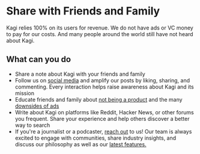 # Share with Friends and Family

Kagi relies 100% on its users for revenue. We do not have ads or VC money to pay for our costs. And many people around the world still have not heard about Kagi. 

## What can you do

- Share a note about Kagi with your friends and family 
- Follow us on [social media](https://help.kagi.com/kagi/support-and-community/#social-media) and amplify our posts by liking, sharing, and commenting. Every interaction helps raise awareness about Kagi and its mission
- Educate friends and family about [not being a product](https://help.kagi.com/kagi/why-kagi/why-pay-for-search.html) and the many [downsides of ads](https://help.kagi.com/kagi/why-kagi/noads.html)
- Write about Kagi on platforms like Reddit, Hacker News, or other forums you frequent. Share your experience and help others discover a better way to search
- If you're a journalist or a podcaster, [reach out](https://help.kagi.com/kagi/support-and-community/#get-in-touch) to us! Our team is always excited to engage with communities, share industry insights, and discuss our philosophy as well as our [latest features.](https://kagi.com/changelog)

